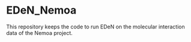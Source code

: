 # EDeN_Nemoa
This repository keeps the code to run EDeN on the molecular interaction data of the Nemoa project.
